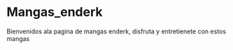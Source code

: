 # Mangas_enderk
Bienvenidos ala pagina de mangas enderk, disfruta
    y entretienete con estos mangas
